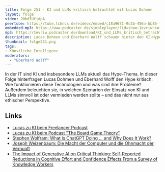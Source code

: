 ```yaml
---
title: Folge 251 - KI und LLMs kritisch betrachtet mit Lucas Dohmen
layout: folge
video: 2ObdIUfjdpA
peertube: https://tube.tchncs.de/videos/embed/c18a9671-9d3b-456a-bb85-faa3232802fd
embedded-mp3: https://www.podcaster.de/simpleplayer/?id=show~1evriw~software-architektur-im-stream~pod-10d0b78a97381ff08683299831&v=1740161056
mp3: https://1evriw.podcaster.de/download/KI_und_LLMs_kritisch_betrachtet_mit_Lucas_Dohmen.mp3
description: Lucas Dohmen und Eberhard Wolff schauen hinter den KI-Hype.
thumbnail: folge251.png 
tags:
- Künstliche Intelligenz
moderators:
  - "Eberhard Wolff"
---
```


In der IT sind KI und insbesondere LLMs aktuell das Hype-Thema. In
dieser Folge hinterfragen Lucas Dohmen und Eberhard Wolff den Hype
kritisch: Wie funktionieren diese Technologien und was sind ihre
Probleme? Außerdem beleuchten sie, in welchen Szenarien der Einsatz
von KI und LLMs sinnvoll ist oder vermieden werden sollte – und das
nicht nur aus ethischer Perspektive.

## Links

- [Lucas zu KI beim Freelancer Podcast](https://freelancer-podcast.de/index.php/episodes/folge-219-ein-kritischer-blick-auf-ki-ki-im-freelancing-mit-lucas-dohmen/)
- [Lucas zu KI beim Podcast "The Board Game Theory"](https://theboardgametheory.de/2024/06/26/bgt150-kuenstliche-intelligenz/)
- [Stephen Wolfram: What Is ChatGPT Doing ... and Why Does It Work?](https://amzn.to/41s3XDJ)
- [Joseph Weizenbaum: Die Macht der Computer und die Ohnmacht der Vernunft](https://amzn.to/4gRx9s3)
- [The Impact of Generative AI on Critical Thinking: Self-Reported Reductions in Cognitive Effort and Confidence Effects From a Survey of Knowledge Workers](https://www.microsoft.com/en-us/research/publication/the-impact-of-generative-ai-on-critical-thinking-self-reported-reductions-in-cognitive-effort-and-confidence-effects-from-a-survey-of-knowledge-workers/)
